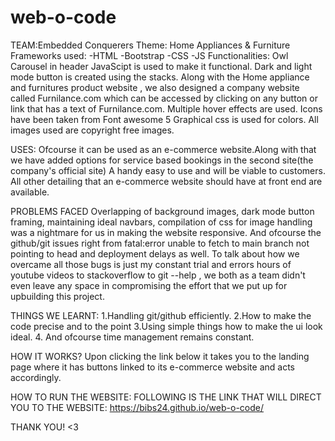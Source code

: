 # web-o-code
TEAM:Embedded Conquerers
Theme: Home Appliances & Furniture
Frameworks used:
-HTML
-Bootstrap
-CSS
-JS
Functionalities:
Owl Carousel in header
JavaScipt is used to make it functional.
Dark and light mode button is created using the stacks.
Along with the Home appliance and furnitures product website , we also designed a company website called Furnilance.com which can be accessed by clicking on any button or link that has a text of Furnilance.com.
Multiple hover effects are used.
Icons have been taken from Font awesome 5
Graphical css is used for colors.
All images used are copyright free images.

USES:
Ofcourse it can be used as an e-commerce website.Along with that we have added options for service based bookings in the second site(the company's official site)
A handy easy to use and will be viable to customers. All other detailing that an e-commerce website should have at front end are available.

PROBLEMS FACED
Overlapping of background images, dark mode button framing, maintaining ideal navbars, compilation of css for image handling was a nightmare for us in making the website responsive.
And ofcourse the github/git issues right from fatal:error unable to fetch to main branch not pointing to head and deployment delays as well.
To talk about how we overcame all those bugs is just my constant trial and errors hours of youtube videos to stackoverflow to git --help , we both as a team didn't even leave any space in compromising the effort that we put up for upbuilding this project.

THINGS WE LEARNT:
1.Handling git/github efficiently.
2.How to make the code precise and to the point
3.Using simple things how to make the ui look ideal.
4. And ofcourse time management remains constant.

HOW IT WORKS?
Upon clicking the link below it takes you to the landing page where it has buttons linked to its e-commerce website and acts accordingly.



HOW TO RUN THE WEBSITE:
FOLLOWING IS THE LINK THAT WILL DIRECT YOU TO THE WEBSITE:
https://bibs24.github.io/web-o-code/


THANK YOU! <3
